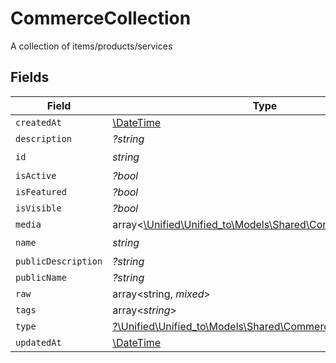 # CommerceCollection

A collection of items/products/services


## Fields

| Field                                                                                                      | Type                                                                                                       | Required                                                                                                   | Description                                                                                                |
| ---------------------------------------------------------------------------------------------------------- | ---------------------------------------------------------------------------------------------------------- | ---------------------------------------------------------------------------------------------------------- | ---------------------------------------------------------------------------------------------------------- |
| `createdAt`                                                                                                | [\DateTime](https://www.php.net/manual/en/class.datetime.php)                                              | :heavy_minus_sign:                                                                                         | N/A                                                                                                        |
| `description`                                                                                              | *?string*                                                                                                  | :heavy_minus_sign:                                                                                         | N/A                                                                                                        |
| `id`                                                                                                       | *string*                                                                                                   | :heavy_check_mark:                                                                                         | N/A                                                                                                        |
| `isActive`                                                                                                 | *?bool*                                                                                                    | :heavy_minus_sign:                                                                                         | N/A                                                                                                        |
| `isFeatured`                                                                                               | *?bool*                                                                                                    | :heavy_minus_sign:                                                                                         | N/A                                                                                                        |
| `isVisible`                                                                                                | *?bool*                                                                                                    | :heavy_minus_sign:                                                                                         | N/A                                                                                                        |
| `media`                                                                                                    | array<[\Unified\Unified_to\Models\Shared\CommerceItemMedia](../../Models/Shared/CommerceItemMedia.md)>     | :heavy_minus_sign:                                                                                         | N/A                                                                                                        |
| `name`                                                                                                     | *string*                                                                                                   | :heavy_check_mark:                                                                                         | N/A                                                                                                        |
| `publicDescription`                                                                                        | *?string*                                                                                                  | :heavy_minus_sign:                                                                                         | N/A                                                                                                        |
| `publicName`                                                                                               | *?string*                                                                                                  | :heavy_minus_sign:                                                                                         | N/A                                                                                                        |
| `raw`                                                                                                      | array<string, *mixed*>                                                                                     | :heavy_minus_sign:                                                                                         | N/A                                                                                                        |
| `tags`                                                                                                     | array<*string*>                                                                                            | :heavy_minus_sign:                                                                                         | N/A                                                                                                        |
| `type`                                                                                                     | [?\Unified\Unified_to\Models\Shared\CommerceCollectionType](../../Models/Shared/CommerceCollectionType.md) | :heavy_minus_sign:                                                                                         | N/A                                                                                                        |
| `updatedAt`                                                                                                | [\DateTime](https://www.php.net/manual/en/class.datetime.php)                                              | :heavy_minus_sign:                                                                                         | N/A                                                                                                        |
